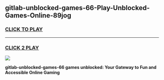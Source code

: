 
## gitlab-unblocked-games-66-Play-Unblocked-Games-Online-89jog
<h3>
<a href="https://premium76.site?title=gitlab-unblocked-games-66&ref=25A">CLICK TO PLAY</a></h3>
<hr>

<h3>
<a href="https://premium76.site?title=gitlab-unblocked-games-66&ref=25A">CLICK 2 PLAY</a>
  
</h3>

<a href="https://premium76.site?title=gitlab-unblocked-games-66&ref=25A"><img src="https://clearcache.store/games.png"></a>


**gitlab-unblocked-games-66 games unblocked: Your Gateway to Fun and Accessible Online Gaming**
